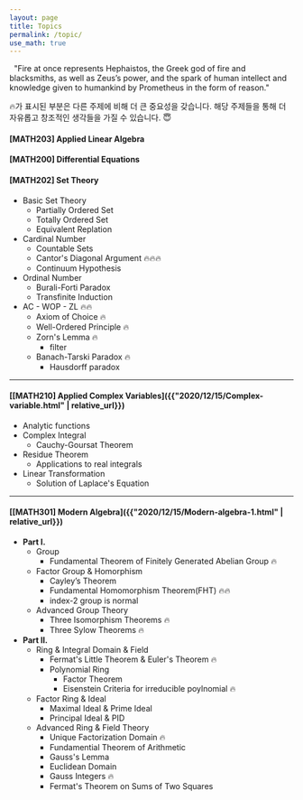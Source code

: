 ```yaml
---
layout: page
title: Topics
permalink: /topic/
use_math: true
---
```


<div class="statement">

&nbsp; "Fire at once represents Hephaistos, the Greek god of fire and blacksmiths, as well as Zeus’s power, and the spark of human intellect and knowledge given to humankind by Prometheus in the form of reason."

</div>

🔥가 표시된 부분은 다른 주제에 비해 더 큰 중요성을 갖습니다. 해당 주제들을 통해 더 자유롭고 창조적인 생각들을 가질 수 있습니다. 😇

#### [MATH203] Applied Linear Algebra

#### [MATH200] Differential Equations

#### [MATH202] Set Theory
- Basic Set Theory
  - Partially Ordered Set
  - Totally Ordered Set
  - Equivalent Replation
- Cardinal Number
  - Countable Sets
  - Cantor's Diagonal Argument 🔥🔥🔥
  - Continuum Hypothesis
- Ordinal Number
  - Burali-Forti Paradox
  - Transfinite Induction
- AC - WOP - ZL 🔥🔥
  - Axiom of Choice 🔥
  - Well-Ordered Principle 🔥
  - Zorn's Lemma 🔥
    - filter
  - Banach-Tarski Paradox 🔥
    - Hausdorff paradox

<hr>

#### [[MATH210] Applied Complex Variables]({{"2020/12/15/Complex-variable.html" | relative_url}})
- Analytic functions
- Complex Integral
  - Cauchy-Goursat Theorem
- Residue Theorem
  - Applications to real integrals
- Linear Transformation
  - Solution of Laplace's Equation

<hr>

#### [[MATH301] Modern Algebra]({{"2020/12/15/Modern-algebra-1.html" | relative_url}})
- **Part Ⅰ.**
  - Group
    - Fundamental Theorem of Finitely Generated Abelian Group 🔥
  - Factor Group & Homorphism
    - Cayley’s Theorem
    - Fundamental Homomorphism Theorem(FHT) 🔥🔥
    - index-2 group is normal
  - Advanced Group Theory
    - Three Isomorphism Theorems 🔥
    - Three Sylow Theorems 🔥
- **Part Ⅱ.**
  - Ring & Integral Domain & Field
    - Fermat's Little Theorem & Euler's Theorem 🔥
    - Polynomial Ring
      - Factor Theorem
      - Eisenstein Criteria for irreducible poylnomial 🔥
  - Factor Ring & Ideal
    - Maximal Ideal & Prime Ideal
    - Principal Ideal & PID
  - Advanced Ring & Field Theory
    - Unique Factorization Domain 🔥
    - Fundamential Theorem of Arithmetic
    - Gauss's Lemma
    - Euclidean Domain
    - Gauss Integers 🔥
    - Fermat's Theorem on Sums of Two Squares
